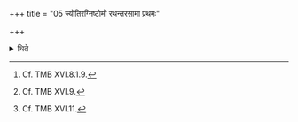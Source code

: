 +++
title = "05 ज्योतिरग्निष्टोमो रथन्तरसामा प्रथमः"

+++

<details><summary>थिते</summary>

5. The first should be Jvotriragniṣṭoma the first Pr̥ṣṭha stotra of which is to be sung on the Rathantara-sāman. (Thereby) one becoines firmly established on the breaths and food.[^1] The second should be Go-Ukthya, the first Pr̥ṣṭha-stotra of which is to be sung on the Br̥hat-sāman; one becomes established in the cattle; the third should be a Sarvajyotis-Agniṣṭoma[^2] with both the (Br̥hat and Rathantara) sāmans; thereby one obtains all, wins all; the fourth should be an Agniṣṭoma similar to the three-day-Soma-sacrifice; thereby one obtains the result of the three-day-Soma-sacrifice.[^3]  

[^1]: Cf. TMB XVI.8.1.9.  

[^2]: Cf. TMB XVI.9.  

[^3]: Cf. TMB XVI.11.  
</details>
